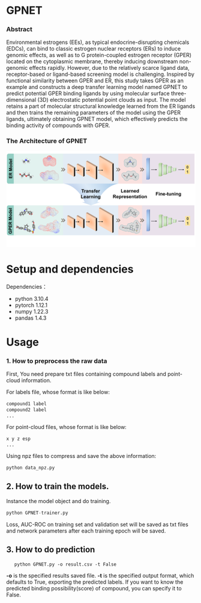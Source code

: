 # GPNET

### Abstract

Environmental estrogens (EEs), as typical endocrine-disrupting chemicals (EDCs), can bind to classic estrogen nuclear receptors (ERs) to induce genomic effects, as well as to G protein-coupled estrogen receptor (GPER) located on the cytoplasmic membrane, thereby inducing downstream non-genomic effects rapidly. However, due to the relatively scarce ligand data, receptor-based or ligand-based screening model is challenging. Inspired by functional similarity between GPER and ER, this study takes GPER as an example and constructs a deep transfer learning model named GPNET to predict potential GPER binding ligands by using molecular surface three-dimensional (3D) electrostatic potential point clouds as input. The model retains a part of molecular structural knowledge learned from the ER ligands and then trains the remaining parameters of the model using the GPER ligands, ultimately obtaining GPNET model, which effectively predicts the binding activity of compounds with GPER.

### The Architecture of GPNET

![GPNET](Architecture.png)

# Setup and dependencies

Dependencies：

- python 3.10.4
- pytorch 1.12.1
- numpy 1.22.3
- pandas 1.4.3

# Usage

### 1. How to preprocess the raw data
First, You need prepare txt files containing compound labels and point-cloud information.

For labels file, whose format is like below:
```
compound1 label
compound2 label
...
```

For point-cloud files, whose format is like below:
```
x y z esp
...
```

Using npz files to compress and save the above information:
```python
python data_npz.py 
```

## 2. How to train the models. 
Instance the model object and do training.
```python
python GPNET-trainer.py 
```
Loss, AUC-ROC on training set and validation set will be saved as txt files and network parameters after each training epoch will be saved.

## 3. How to do prediction
 ```
    python GPNET.py -o result.csv -t False
   ```
**-o** is the specified results saved file.
**-t** is the specified output format, which defaults to True, exporting the predicted labels. 
If you want to know the predicted binding possibility(score) of compound, you can specify it to False.

